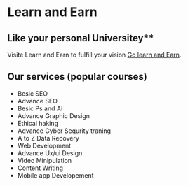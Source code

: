 # Learn and Earn
## Like your personal Universitey**

Visite Learn and Earn to fulfill your vision [Go learn and Earn](https://multiple-route-by-shourav.netlify.app/).

## Our services (popular courses)

- Besic SEO
- Advance SEO
- Besic Ps and Ai
- Advance Graphic Design
- Ethical haking
- Advance Cyber Sequrity traning
- A to Z Data Recovery
- Web Development
- Advance Ux/ui Design
- Video Minipulation
- Content Writing
- Mobile app Developement